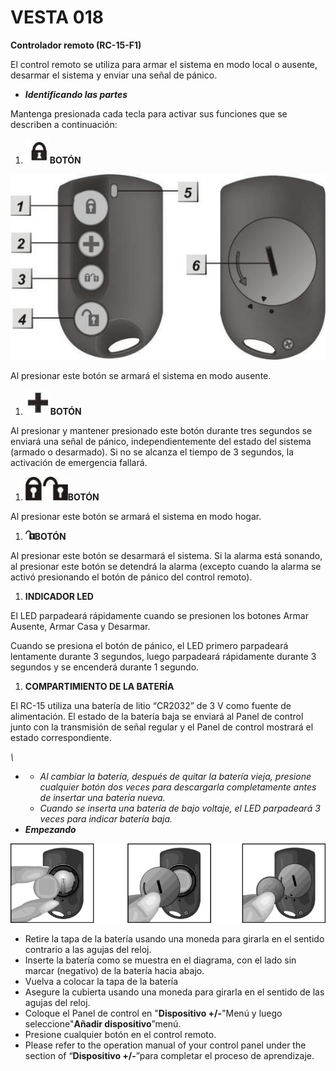 # VESTA 018

**Controlador remoto (RC-15-F1)**

El control remoto se utiliza para armar el sistema en modo local o ausente, desarmar el sistema y enviar una señal de pánico.

-   _**Identificando las partes**_

Mantenga presionada cada tecla para activar sus funciones que se describen a continuación:

1.  ![](<.gitbook/assets/0 (26).jpeg>)**BOTÓN**

![](<.gitbook/assets/1 (19).jpeg>)

Al presionar este botón se armará el sistema en modo ausente.

1.  ![](<.gitbook/assets/2 (18).jpeg>)**BOTÓN**

Al presionar y mantener presionado este botón durante tres segundos se enviará una señal de pánico, independientemente del estado del sistema (armado o desarmado). Si no se alcanza el tiempo de 3 segundos, la activación de emergencia fallará.

1.  ![](<.gitbook/assets/3 (17).jpeg>)**BOTÓN**

Al presionar este botón se armará el sistema en modo hogar.

1.  ![](<.gitbook/assets/4 (17).jpeg>)**BOTÓN**

Al presionar este botón se desarmará el sistema. Si la alarma está sonando, al presionar este botón se detendrá la alarma (excepto cuando la alarma se activó presionando el botón de pánico del control remoto).

1.  **INDICADOR LED**

El LED parpadeará rápidamente cuando se presionen los botones Armar Ausente, Armar Casa y Desarmar.

Cuando se presiona el botón de pánico, el LED primero parpadeará lentamente durante 3 segundos, luego parpadeará rápidamente durante 3 segundos y se encenderá durante 1 segundo.

1.  **COMPARTIMIENTO DE LA BATERÍA**

El RC-15 utiliza una batería de litio “CR2032” de 3 V como fuente de alimentación. El estado de la batería baja se enviará al Panel de control junto con la transmisión de señal regular y el Panel de control mostrará el estado correspondiente.

_\\<NOTE>_

-   -   _Al cambiar la batería, después de quitar la batería vieja, presione cualquier botón dos veces para descargarla completamente antes de insertar una batería nueva._
    -   _Cuando se inserta una batería de bajo voltaje, el LED parpadeará 3 veces para indicar batería baja._
-   _**Empezando**_

![](<.gitbook/assets/5 (25).png>)

-   Retire la tapa de la batería usando una moneda para girarla en el sentido contrario a las agujas del reloj.
-   Inserte la batería como se muestra en el diagrama, con el lado sin marcar (negativo) de la batería hacia abajo.
-   Vuelva a colocar la tapa de la batería
-   Asegure la cubierta usando una moneda para girarla en el sentido de las agujas del reloj.
-   Coloque el Panel de control en "**Dispositivo +/-**"Menú y luego seleccione"**Añadir dispositivo**”menú.
-   Presione cualquier botón en el control remoto.
-   Please refer to the operation manual of your control panel under the section of “**Dispositivo +/-**”para completar el proceso de aprendizaje.
